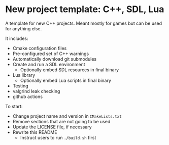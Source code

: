# New project template: C++, SDL, Lua

A template for new C++ projects. Meant mostly for games but can be used for anything else.

It includes:
  - Cmake configuration files
  - Pre-configured set of C++ warnings
  - Automatically download git submodules
  - Create and run a SDL environment
    - Optionally embed SDL resources in final binary
  - Lua library
    - Optionally embed Lua scripts in final binary
  - Testing
  - valgrind leak checking
  - github actions
   
To start:
  - Change project name and version in `CMakeLists.txt`
  - Remove sections that are not going to be used
  - Update the LICENSE file, if necessary
  - Rewrite this README
    - Instruct users to run `./build.sh` first
